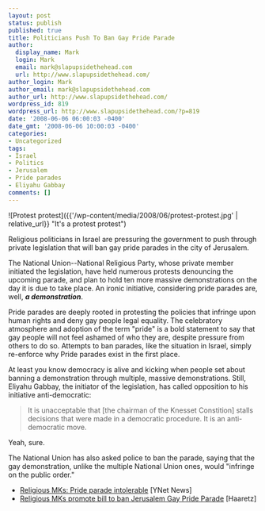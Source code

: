 ```yaml
---
layout: post
status: publish
published: true
title: Politicians Push To Ban Gay Pride Parade
author:
  display_name: Mark
  login: Mark
  email: mark@slapupsidethehead.com
  url: http://www.slapupsidethehead.com/
author_login: Mark
author_email: mark@slapupsidethehead.com
author_url: http://www.slapupsidethehead.com/
wordpress_id: 819
wordpress_url: http://www.slapupsidethehead.com/?p=819
date: '2008-06-06 06:00:03 -0400'
date_gmt: '2008-06-06 10:00:03 -0400'
categories:
- Uncategorized
tags:
- Israel
- Politics
- Jerusalem
- Pride parades
- Eliyahu Gabbay
comments: []
---
```

![Protest protest]({{'/wp-content/media/2008/06/protest-protest.jpg' | relative_url}} "It's a protest protest")

Religious politicians in Israel are pressuring the government to push through private legislation that will ban gay pride parades in the city of Jerusalem.

The National Union--National Religious Party, whose private member initiated the legislation, have held numerous protests denouncing the upcoming parade, and plan to hold ten more massive demonstrations on the day it is due to take place. An ironic initiative, considering pride parades are, well, **_a demonstration_**.

Pride parades are deeply rooted in protesting the policies that infringe upon human rights and deny gay people legal equality. The celebratory atmosphere and adoption of the term "pride" is a bold statement to say that gay people will not feel ashamed of who they are, despite pressure from others to do so. Attempts to ban parades, like the situation in Israel, simply re-enforce why Pride parades exist in the first place.

At least you know democracy is alive and kicking when people set about banning a demonstration through multiple, massive demonstrations. Still, Eliyahu Gabbay, the initiator of the legislation, has called opposition to his initiative anti-democratic:

> It is unacceptable that [the chairman of the Knesset Constition] stalls decisions that were made in a democratic procedure. It is an anti-democratic move.

Yeah, sure.

The National Union has also asked police to ban the parade, saying that the gay demonstration, unlike the multiple National Union ones, would "infringe on the public order."

- [Religious MKs: Pride parade intolerable](http://www.ynetnews.com/articles/0,7340,L-3552094,00.html) [YNet News]
- [Religious MKs promote bill to ban Jerusalem Gay Pride Parade](http://www.haaretz.com/hasen/spages/990214.html) [Haaretz]
